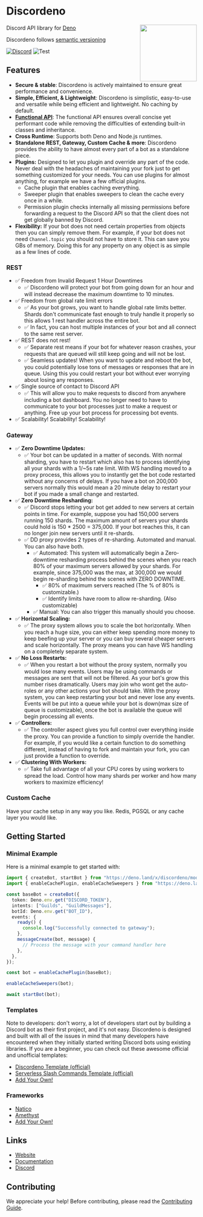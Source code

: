 # Discordeno

<img align="right" src="https://raw.githubusercontent.com/discordeno/guide/main/src/.vuepress/public/logo.png" height="150px">

Discord API library for [Deno](https://deno.land)

Discordeno follows [semantic versioning](https://semver.org/)

[![Discord](https://img.shields.io/discord/785384884197392384?color=7289da&logo=discord&logoColor=dark)](https://discord.com/invite/5vBgXk3UcZ)
![Test](https://github.com/discordeno/discordeno/workflows/Test/badge.svg)

<!--
TODO: add coverage back when it is stable
[![Coverage](https://img.shields.io/codecov/c/gh/discordeno/discordeno)](https://codecov.io/gh/discordeno/discordeno)
-->

## Features

- **Secure & stable**: Discordeno is actively maintained to ensure great
  performance and convenience.
- **Simple, Efficient, & Lightweight**: Discordeno is simplistic, easy-to-use
  and versatile while being efficient and lightweight. No caching by default.
- [**Functional API**](https://en.wikipedia.org/wiki/Functional_programming):
  The functional API ensures overall concise yet performant code while removing
  the difficulties of extending built-in classes and inheritance.
- **Cross Runtime**: Supports both Deno and Node.js runtimes.
- **Standalone REST, Gateway, Custom Cache & more**: Discordeno provides the ability to have almost every part of a bot as a standalone piece.
- **Plugins:** Designed to let you plugin and override any part of the code. Never deal with the headaches of maintaining your fork just to get something customized for your needs. You can use plugins for almost anything, for example we have a few official plugins.
  - Cache plugin that enables caching everything.
  - Sweeper plugin that enables sweepers to clean the cache every once in a while.
  - Permission plugin checks internally all missing permissions before forwarding a request to the Discord API so that the client does not get globally banned by Discord.
- **Flexibility:** If your bot does not need certain properties from objects then you can simply remove them. For example, if your bot does not need `Channel.topic` you should not have to store it. This can save you GBs of memory. Doing this for any property on any object is as simple as a few lines of code.

### REST

- ✅ Freedom from Invalid Request 1 Hour Downtimes
  - ✅ Discordeno will protect your bot from going down for an hour and will instead decrease the maximum downtime to 10 minutes.
- ✅ Freedom from global rate limit errors
  - ✅ As your bot grows, you want to handle global rate limits better. Shards don't communicate fast enough to truly handle it properly so this allows 1 rest handler across the entire bot.
  - ✅ In fact, you can host multiple instances of your bot and all connect to the same rest server.
- ✅ REST does not rest!
  - ✅ Separate rest means if your bot for whatever reason crashes, your requests that are queued will still keep going and will not be lost.
  - ✅ Seamless updates! When you want to update and reboot the bot, you could potentially lose tons of messages or responses that are in queue. Using this you could restart your bot without ever worrying about losing any responses.
- ✅ Single source of contact to Discord API
  - ✅ This will allow you to make requests to discord from anywhere including a bot dashboard. You no longer need to have to communicate to your bot processes just to make a request or anything. Free up your bot process for processing bot events.
- ✅ Scalability! Scalability! Scalability!

### Gateway

- ✅ **Zero Downtime Updates:**
  - ✅ Your bot can be updated in a matter of seconds. With normal sharding, you have to restart which also has to process identifying all your shards with a 1/~5s rate limit. With WS handling moved to a proxy process, this allows you to instantly get the bot code restarted without any concerns of delays. If you have a bot on 200,000 servers normally this would mean a 20 minute delay to restart your bot if you made a small change and restarted.
- ✅ **Zero Downtime Resharding:**
  - ✅ Discord stops letting your bot get added to new servers at certain points in time. For example, suppose you had 150,000 servers running 150 shards. The maximum amount of servers your shards could hold is 150 \* 2500 = 375,000. If your bot reaches this, it can no longer join new servers until it re-shards.
  - ✅ DD proxy provides 2 types of re-sharding. Automated and manual. You can also have both.
    - ✅ Automated: This system will automatically begin a Zero-downtime resharding process behind the scenes when you reach 80% of your maximum servers allowed by your shards. For example, since 375,000 was the max, at 300,000 we would begin re-sharding behind the scenes with ZERO DOWNTIME.
      - ✅ 80% of maximum servers reached (The % of 80% is customizable.)
      - ✅ Identify limits have room to allow re-sharding. (Also customizable)
    - ✅ Manual: You can also trigger this manually should you choose.
- ✅ **Horizontal Scaling:**
  - ✅ The proxy system allows you to scale the bot horizontally. When you reach a huge size, you can either keep spending more money to keep beefing up your server or you can buy several cheaper servers and scale horizontally. The proxy means you can have WS handling on a completely separate system.
- ✅ **No Loss Restarts:**
  - ✅ When you restart a bot without the proxy system, normally you would lose many events. Users may be using commands or messages are sent that will not be filtered. As your bot's grow this number rises dramatically. Users may join who wont get the auto-roles or any other actions your bot should take. With the proxy system, you can keep restarting your bot and never lose any events. Events will be put into a queue while your bot is down(max size of queue is customizable), once the bot is available the queue will begin processing all events.
- ✅ **Controllers:**
  - ✅ The controller aspect gives you full control over everything inside the proxy. You can provide a function to simply override the handler. For example, if you would like a certain function to do something different, instead of having to fork and maintain your fork, you can just provide a function to override.
- ✅ **Clustering With Workers:**
  - ✅ Take full advantage of all your CPU cores by using workers to spread the load. Control how many shards per worker and how many workers to maximize efficiency!

### Custom Cache

Have your cache setup in any way you like. Redis, PGSQL or any cache layer you would like.

## Getting Started

### Minimal Example

Here is a minimal example to get started with:

```typescript
import { createBot, startBot } from "https://deno.land/x/discordeno/mod.ts";
import { enableCachePlugin, enableCacheSweepers } from "https://deno.land/x/discordeno_cache_plugin@0.0.9/mod.ts";

const baseBot = createBot({
  token: Deno.env.get("DISCORD_TOKEN"),
  intents: ["Guilds", "GuildMessages"],
  botId: Deno.env.get("BOT_ID"),
  events: {
    ready() {
      console.log("Successfully connected to gateway");
    },
    messageCreate(bot, message) {
      // Process the message with your command handler here
    },
  },
});

const bot = enableCachePlugin(baseBot);

enableCacheSweepers(bot);

await startBot(bot);
```

### Templates

Note to developers: don't worry, a lot of developers start out by building a
Discord bot as their first project, and it's not easy. Discordeno is designed
and built with all of the issues in mind that many developers have encountered
when they initially started writing Discord bots using existing libraries. If
you are a beginner, you can check out these awesome official and unofficial
templates:

- [Discordeno Template (official)](https://github.com/discordeno/template)
- [Serverless Slash Commands Template (official)](https://github.com/discordeno/serverless-deno-deploy-template)
- [Add Your Own!](https://github.com/discordeno/discordeno/pulls)

### Frameworks

- [Natico](https://github.com/naticoo/framework)
- [Amethyst](https://github.com/AmethystFramework/framework)
- [Add Your Own!](https://github.com/discordeno/discordeno/pulls)

## Links

- [Website](https://discordeno.mod.land)
- [Documentation](https://doc.deno.land/https/deno.land/x/discordeno/mod.ts)
- [Discord](https://discord.com/invite/5vBgXk3UcZ)

## Contributing

We appreciate your help! Before contributing, please read the
[Contributing Guide](https://github.com/discordeno/discordeno/blob/main/.github/CONTRIBUTING.md).
